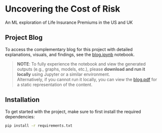 # Uncovering the Cost of Risk
An ML exploration of Life Insurance Premiums in the US and UK

## Project Blog

To access the complementary blog for this project with detailed explanations, visuals, and findings, see the [blog.ipynb](./blog.ipynb) notebook.

> **NOTE**: To fully experience the notebook and view the generated outputs (e.g., graphs, models, etc.), please **download and run it locally** using Jupyter or a similar environment.  
> Alternatively, if you cannot run it locally, you can view the [blog.pdf](./blog.pdf) for a static representation of the content.

## Installation

To get started with the project, make sure to first install the required dependencies:

```bash
pip install -r requirements.txt